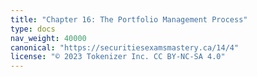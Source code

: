 ```yaml
---
title: "Chapter 16: The Portfolio Management Process"
type: docs
nav_weight: 40000
canonical: "https://securitiesexamsmastery.ca/14/4"
license: "© 2023 Tokenizer Inc. CC BY-NC-SA 4.0"
---
```

